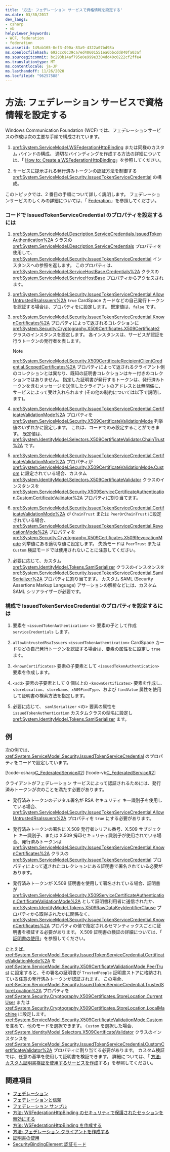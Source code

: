 ```yaml
---
title: '方法: フェデレーション サービスで資格情報を設定する'
ms.date: 03/30/2017
dev_langs:
- csharp
- vb
helpviewer_keywords:
- WCF, federation
- federation
ms.assetid: 149ab165-0ef3-490a-83a9-4322a07bd98a
ms.openlocfilehash: 692ccc0c39ca7ed40601551ea6bbcdd840fa03af
ms.sourcegitcommit: bc293b14af795e0e999e3304dd40c0222cf2ffe4
ms.translationtype: MT
ms.contentlocale: ja-JP
ms.lasthandoff: 11/26/2020
ms.locfileid: "96257588"
---
```

# <a name="how-to-configure-credentials-on-a-federation-service"></a>方法: フェデレーション サービスで資格情報を設定する

Windows Communication Foundation (WCF) では、フェデレーションサービスの作成は次の主要な手順で構成されています。  
  
1. <xref:System.ServiceModel.WSFederationHttpBinding> または同様のカスタム バインドの構成。 適切なバインディングを作成する方法の詳細については、「 [How to: Create a WSFederationHttpBinding](how-to-create-a-wsfederationhttpbinding.md)」を参照してください。  
  
2. サービスに提示される発行済みトークンの認証方法を制御する <xref:System.ServiceModel.Security.IssuedTokenServiceCredential> の構成。  
  
 このトピックでは、2 番目の手順について詳しく説明します。 フェデレーションサービスのしくみの詳細については、「 [Federation](federation.md)」を参照してください。  
  
### <a name="to-set-the-properties-of-issuedtokenservicecredential-in-code"></a>コードで IssuedTokenServiceCredential のプロパティを設定するには  
  
1. <xref:System.ServiceModel.Description.ServiceCredentials.IssuedTokenAuthentication%2A> クラスの <xref:System.ServiceModel.Description.ServiceCredentials> プロパティを使用して、<xref:System.ServiceModel.Security.IssuedTokenServiceCredential> インスタンスへの参照を返します。 このプロパティは、<xref:System.ServiceModel.ServiceHostBase.Credentials%2A> クラスの <xref:System.ServiceModel.ServiceHostBase> プロパティからアクセスされます。  
  
2. <xref:System.ServiceModel.Security.IssuedTokenServiceCredential.AllowUntrustedRsaIssuers%2A> `true` CardSpace カードなどの自己発行トークンを認証する場合は、プロパティをに設定します。 既定値は、`false` です。  
  
3. <xref:System.ServiceModel.Security.IssuedTokenServiceCredential.KnownCertificates%2A> プロパティによって返されるコレクションに <xref:System.Security.Cryptography.X509Certificates.X509Certificate2> クラスのインスタンスを設定します。 各インスタンスは、サービスが認証を行うトークンの発行者を表します。  
  
    > [!NOTE]
    > <xref:System.ServiceModel.Security.X509CertificateRecipientClientCredential.ScopedCertificates%2A> プロパティによって返されるクライアント側のコレクションとは異なり、既知の証明書コレクションはキー付きのコレクションではありません。 指定した証明書が発行するトークンは、発行済みトークンを含むメッセージを送信したクライアントのアドレスとは無関係に、サービスによって受け入れられます (その他の制約については以下で説明します)。  
  
4. <xref:System.ServiceModel.Security.IssuedTokenServiceCredential.CertificateValidationMode%2A> プロパティを <xref:System.ServiceModel.Security.X509CertificateValidationMode> 列挙値のいずれかに設定します。 これは、コードでのみ設定することができます。 既定値は、<xref:System.IdentityModel.Selectors.X509CertificateValidator.ChainTrust%2A> です。  
  
5. <xref:System.ServiceModel.Security.IssuedTokenServiceCredential.CertificateValidationMode%2A> プロパティが <xref:System.ServiceModel.Security.X509CertificateValidationMode.Custom> に設定されている場合、カスタム <xref:System.IdentityModel.Selectors.X509CertificateValidator> クラスのインスタンスを <xref:System.ServiceModel.Security.X509ServiceCertificateAuthentication.CustomCertificateValidator%2A> プロパティに割り当てます。  
  
6. <xref:System.ServiceModel.Security.IssuedTokenServiceCredential.CertificateValidationMode%2A> が `ChainTrust` または `PeerOrChainTrust` に設定されている場合、<xref:System.ServiceModel.Security.IssuedTokenServiceCredential.RevocationMode%2A> プロパティを <xref:System.Security.Cryptography.X509Certificates.X509RevocationMode> 列挙値にある適切な値に設定します。 失効モードは `PeerTrust` または `Custom` 検証モードでは使用されないことに注意してください。  
  
7. 必要に応じて、カスタム <xref:System.IdentityModel.Tokens.SamlSerializer> クラスのインスタンスを <xref:System.ServiceModel.Security.IssuedTokenServiceCredential.SamlSerializer%2A> プロパティに割り当てます。 カスタム SAML (Security Assertions Markup Language) アサーションの解析などには、カスタム SAML シリアライザーが必要です。  
  
### <a name="to-set-the-properties-of-issuedtokenservicecredential-in-configuration"></a>構成で IssuedTokenServiceCredential のプロパティを設定するには  
  
1. 要素を `<issuedTokenAuthentication>` <> 要素の子として作成 `serviceCredentials` します。  
  
2. `allowUntrustedRsaIssuers` `<issuedTokenAuthentication>` CardSpace カードなどの自己発行トークンを認証する場合は、要素の属性をに設定し `true` ます。  
  
3. `<knownCertificates>` 要素の子要素として `<issuedTokenAuthentication>` 要素を作成します。  
  
4. `<add>` 要素の子要素として 0 個以上の `<knownCertificates>` 要素を作成し、`storeLocation`、`storeName`、`x509FindType`、および `findValue` 属性を使用して証明書の検索方法を指定します。  
  
5. 必要に応じて、 `samlSerializer` <の> 要素の属性を `issuedTokenAuthentication` カスタムクラスの型名に設定し <xref:System.IdentityModel.Tokens.SamlSerializer> ます。  
  
## <a name="example"></a>例  

 次の例では、<xref:System.ServiceModel.Security.IssuedTokenServiceCredential> のプロパティをコードで設定しています。  
  
 [!code-csharp[C_FederatedService#2](../../../../samples/snippets/csharp/VS_Snippets_CFX/c_federatedservice/cs/source.cs#2)]
 [!code-vb[C_FederatedService#2](../../../../samples/snippets/visualbasic/VS_Snippets_CFX/c_federatedservice/vb/source.vb#2)]  
  
 クライアントがフェデレーション サービスによって認証されるためには、発行済みトークンが次のことを満たす必要があります。  
  
- 発行済みトークンのデジタル署名が RSA セキュリティ キー識別子を使用している場合、<xref:System.ServiceModel.Security.IssuedTokenServiceCredential.AllowUntrustedRsaIssuers%2A> プロパティを `true` にする必要があります。  
  
- 発行済みトークンの署名に X.509 発行者シリアル番号、X.509 サブジェクト キー識別子、または X.509 拇印セキュリティ識別子が使用されている場合、発行済みトークンは <xref:System.ServiceModel.Security.IssuedTokenServiceCredential.KnownCertificates%2A> クラスの <xref:System.ServiceModel.Security.IssuedTokenServiceCredential> プロパティによって返されたコレクションにある証明書で署名されている必要があります。  
  
- 発行済みトークンが X.509 証明書を使用して署名されている場合、証明書が <xref:System.ServiceModel.Security.X509ServiceCertificateAuthentication.CertificateValidationMode%2A> として証明書利用者に送信されたか、<xref:System.IdentityModel.Tokens.X509RawDataKeyIdentifierClause> プロパティから取得されたかに関係なく、<xref:System.ServiceModel.Security.IssuedTokenServiceCredential.KnownCertificates%2A> プロパティの値で指定されるセマンティックスごとに証明書を検証する必要があります。 X.509 証明書の検証の詳細については、「 [証明書の使用](working-with-certificates.md)」を参照してください。  
  
 たとえば、<xref:System.ServiceModel.Security.IssuedTokenServiceCredential.CertificateValidationMode%2A> を <xref:System.ServiceModel.Security.X509CertificateValidationMode.PeerTrust> に設定すると、その署名の証明書が `TrustedPeople` 証明書ストアに格納されている任意の発行済みトークンが認証されます。 この場合、<xref:System.ServiceModel.Security.IssuedTokenServiceCredential.TrustedStoreLocation%2A> プロパティを <xref:System.Security.Cryptography.X509Certificates.StoreLocation.CurrentUser> または <xref:System.Security.Cryptography.X509Certificates.StoreLocation.LocalMachine> に設定します。 <xref:System.ServiceModel.Security.X509CertificateValidationMode.Custom> を含めて、他のモードを選択できます。 `Custom` を選択した場合、<xref:System.IdentityModel.Selectors.X509CertificateValidator> クラスのインスタンスを <xref:System.ServiceModel.Security.IssuedTokenServiceCredential.CustomCertificateValidator%2A> プロパティに割り当てる必要があります。 カスタム検証では、任意の基準を使用して証明書を検証できます。 詳細については、「 [方法: カスタム証明書検証を使用するサービスを作成](../extending/how-to-create-a-service-that-employs-a-custom-certificate-validator.md)する」を参照してください。  
  
## <a name="see-also"></a>関連項目

- [フェデレーション](federation.md)
- [フェデレーションと信頼](federation-and-trust.md)
- [フェデレーション サンプル](../samples/federation-sample.md)
- [方法: WSFederationHttpBinding のセキュリティで保護されたセッションを無効にする](how-to-disable-secure-sessions-on-a-wsfederationhttpbinding.md)
- [方法: WSFederationHttpBinding を作成する](how-to-create-a-wsfederationhttpbinding.md)
- [方法: フェデレーション クライアントを作成する](how-to-create-a-federated-client.md)
- [証明書の使用](working-with-certificates.md)
- [SecurityBindingElement 認証モード](securitybindingelement-authentication-modes.md)
